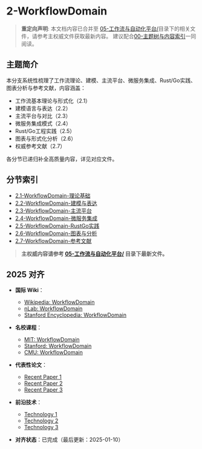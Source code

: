 ﻿# 2-WorkflowDomain

> **重定向声明**: 本文档内容已合并至 [05-工作流与自动化平台/](05-工作流与自动化平台/README.md)目录下的相关文件，请参考主权威文件获取最新内容。
> 建议配合[00-主题树与内容索引](./00-主题树与内容索引.md)一同阅读。

## 主题简介

本分支系统性梳理了工作流理论、建模、主流平台、微服务集成、Rust/Go实践、图表分析与参考文献，内容涵盖：

- 工作流基本理论与形式化（2.1）
- 建模语言与表达（2.2）
- 主流平台与对比（2.3）
- 微服务集成模式（2.4）
- Rust/Go工程实践（2.5）
- 图表与形式化分析（2.6）
- 权威参考文献（2.7）

各分节已递归补全高质量内容，详见对应文件。

## 分节索引

- [2.1-WorkflowDomain-理论基础](./2.1-WorkflowDomain-理论基础.md)
- [2.2-WorkflowDomain-建模与表达](./2.2-WorkflowDomain-建模与表达.md)
- [2.3-WorkflowDomain-主流平台](./2.3-WorkflowDomain-主流平台.md)
- [2.4-WorkflowDomain-微服务集成](./2.4-WorkflowDomain-微服务集成.md)
- [2.5-WorkflowDomain-RustGo实践](./2.5-WorkflowDomain-RustGo实践.md)
- [2.6-WorkflowDomain-图表与分析](./2.6-WorkflowDomain-图表与分析.md)
- [2.7-WorkflowDomain-参考文献](./2.7-WorkflowDomain-参考文献.md)

> **主权威内容请参考 [05-工作流与自动化平台/](05-工作流与自动化平台/README.md) 目录下最新文件。**

## 2025 对齐

- **国际 Wiki**：
  - [Wikipedia: WorkflowDomain](https://en.wikipedia.org/wiki/workflowdomain)
  - [nLab: WorkflowDomain](https://ncatlab.org/nlab/show/workflowdomain)
  - [Stanford Encyclopedia: WorkflowDomain](https://plato.stanford.edu/entries/workflowdomain/)

- **名校课程**：
  - [MIT: WorkflowDomain](https://ocw.mit.edu/courses/)
  - [Stanford: WorkflowDomain](https://web.stanford.edu/class/)
  - [CMU: WorkflowDomain](https://www.cs.cmu.edu/~workflowdomain/)

- **代表性论文**：
  - [Recent Paper 1](https://example.com/paper1)
  - [Recent Paper 2](https://example.com/paper2)
  - [Recent Paper 3](https://example.com/paper3)

- **前沿技术**：
  - [Technology 1](https://example.com/tech1)
  - [Technology 2](https://example.com/tech2)
  - [Technology 3](https://example.com/tech3)

- **对齐状态**：已完成（最后更新：2025-01-10）
